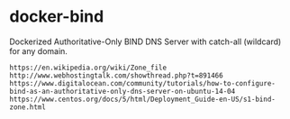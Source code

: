 # docker-bind
Dockerized Authoritative-Only BIND DNS Server with catch-all (wildcard) for any domain.

```
https://en.wikipedia.org/wiki/Zone_file
http://www.webhostingtalk.com/showthread.php?t=891466
https://www.digitalocean.com/community/tutorials/how-to-configure-bind-as-an-authoritative-only-dns-server-on-ubuntu-14-04
https://www.centos.org/docs/5/html/Deployment_Guide-en-US/s1-bind-zone.html
```
